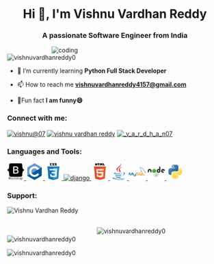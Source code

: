 <h1 align="center">Hi 👋, I'm Vishnu Vardhan Reddy</h1>
<h3 align="center">A passionate Software Engineer from India</h3>

<img align="right" alt="coding" width="400" src="https://i.makeagif.com/media/4-05-2022/FvBVst.gif">

<p align="left"> <img src="https://komarev.com/ghpvc/?username=vishnuvardhanreddy0&label=Profile%20views&color=0e75b6&style=flat" alt="vishnuvardhanreddy0" /> </p>

- 🌱 I’m currently learning **Python Full Stack Developer**

- 📫 How to reach me **vishnuvardhanreddy4157@gmail.com**

- 🤗Fun fact **I am funny😄**

<h3 align="left">Connect with me:</h3>
<p align="left">
<a href="https://twitter.com/vishnu@07" target="blank"><img align="center" src="https://raw.githubusercontent.com/rahuldkjain/github-profile-readme-generator/master/src/images/icons/Social/twitter.svg" alt="vishnu@07" height="30" width="40" /></a>
<a href="https://linkedin.com/in/vishnu vardhan reddy" target="blank"><img align="center" src="https://raw.githubusercontent.com/rahuldkjain/github-profile-readme-generator/master/src/images/icons/Social/linked-in-alt.svg" alt="vishnu vardhan reddy" height="30" width="40" /></a>
<a href="https://instagram.com/_v_a_r_d_h_a_n07" target="blank"><img align="center" src="https://raw.githubusercontent.com/rahuldkjain/github-profile-readme-generator/master/src/images/icons/Social/instagram.svg" alt="_v_a_r_d_h_a_n07" height="30" width="40" /></a>
</p>

<h3 align="left">Languages and Tools:</h3>
<p align="left"> <a href="https://getbootstrap.com" target="_blank" rel="noreferrer"> <img src="https://raw.githubusercontent.com/devicons/devicon/master/icons/bootstrap/bootstrap-plain-wordmark.svg" alt="bootstrap" width="40" height="40"/> </a> <a href="https://www.cprogramming.com/" target="_blank" rel="noreferrer"> <img src="https://raw.githubusercontent.com/devicons/devicon/master/icons/c/c-original.svg" alt="c" width="40" height="40"/> </a> <a href="https://www.w3schools.com/css/" target="_blank" rel="noreferrer"> <img src="https://raw.githubusercontent.com/devicons/devicon/master/icons/css3/css3-original-wordmark.svg" alt="css3" width="40" height="40"/> </a> <a href="https://www.djangoproject.com/" target="_blank" rel="noreferrer"> <img src="https://cdn.worldvectorlogo.com/logos/django.svg" alt="django" width="40" height="40"/> </a> <a href="https://www.w3.org/html/" target="_blank" rel="noreferrer"> <img src="https://raw.githubusercontent.com/devicons/devicon/master/icons/html5/html5-original-wordmark.svg" alt="html5" width="40" height="40"/> </a> <a href="https://www.java.com" target="_blank" rel="noreferrer"> <img src="https://raw.githubusercontent.com/devicons/devicon/master/icons/java/java-original.svg" alt="java" width="40" height="40"/> </a> <a href="https://www.mysql.com/" target="_blank" rel="noreferrer"> <img src="https://raw.githubusercontent.com/devicons/devicon/master/icons/mysql/mysql-original-wordmark.svg" alt="mysql" width="40" height="40"/> </a> <a href="https://nodejs.org" target="_blank" rel="noreferrer"> <img src="https://raw.githubusercontent.com/devicons/devicon/master/icons/nodejs/nodejs-original-wordmark.svg" alt="nodejs" width="40" height="40"/> </a> <a href="https://www.python.org" target="_blank" rel="noreferrer"> <img src="https://raw.githubusercontent.com/devicons/devicon/master/icons/python/python-original.svg" alt="python" width="40" height="40"/> </a> </p>

<h3 align="left">Support:</h3>
<p><a href="https://ko-fi.com/Vishnu Vardhan Reddy "> <img align="left" src="https://cdn.ko-fi.com/cdn/kofi3.png?v=3" height="50" width="210" alt="Vishnu Vardhan Reddy " /></a></p><br><br>

<p><img align="left" src="https://github-readme-stats.vercel.app/api/top-langs?username=vishnuvardhanreddy0&show_icons=true&locale=en&layout=compact" alt="vishnuvardhanreddy0" /></p>

<p>&nbsp;<img align="center" src="https://github-readme-stats.vercel.app/api?username=vishnuvardhanreddy0&show_icons=true&locale=en" alt="vishnuvardhanreddy0" /></p>

<p><img align="center" src="https://github-readme-streak-stats.herokuapp.com/?user=vishnuvardhanreddy0&" alt="vishnuvardhanreddy0" /></p>
